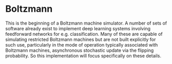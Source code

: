 # Boltzmann
This is the beginning of a Boltzmann machine simulator. A number of sets of
software already exist to implement deep learning systems involving
feedforward networks for e.g. classification. Many of these are capable of
simulating restricted Boltzmann machines but are not built explicitly for
such use, particularly in the mode of operation typically associated with
Boltzmann machines, asynchronous stochastic update via the flipping
probability. So this implementation will focus specifically on these details.

